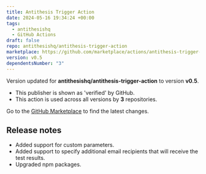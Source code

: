 ```yaml
---
title: Antithesis Trigger Action
date: 2024-05-16 19:34:24 +00:00
tags:
  - antithesishq
  - GitHub Actions
draft: false
repo: antithesishq/antithesis-trigger-action
marketplace: https://github.com/marketplace/actions/antithesis-trigger-action
version: v0.5
dependentsNumber: "3"
---
```



Version updated for **antithesishq/antithesis-trigger-action** to version **v0.5**.
- This publisher is shown as 'verified' by GitHub.
- This action is used across all versions by **3** repositories.

Go to the [GitHub Marketplace](https://github.com/marketplace/actions/antithesis-trigger-action) to find the latest changes.

## Release notes

- Added support for custom parameters.
- Added support to specify additional email recipients that will receive the test results.
- Upgraded npm packages.
